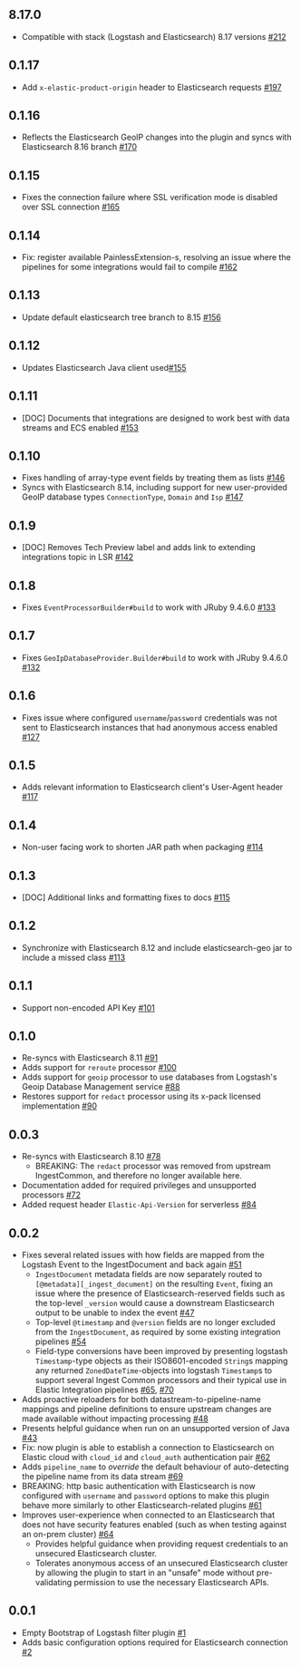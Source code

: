 ## 8.17.0
  - Compatible with stack (Logstash and Elasticsearch) 8.17 versions [#212](https://github.com/elastic/logstash-filter-elastic_integration/pull/212)

## 0.1.17
  - Add `x-elastic-product-origin` header to Elasticsearch requests [#197](https://github.com/elastic/logstash-filter-elastic_integration/pull/197)

## 0.1.16
  - Reflects the Elasticsearch GeoIP changes into the plugin and syncs with Elasticsearch 8.16 branch [#170](https://github.com/elastic/logstash-filter-elastic_integration/pull/170)

## 0.1.15
  - Fixes the connection failure where SSL verification mode is disabled over SSL connection [#165](https://github.com/elastic/logstash-filter-elastic_integration/pull/165)

## 0.1.14
  - Fix: register available PainlessExtension-s, resolving an issue where the pipelines for some integrations would fail to compile [#162](https://github.com/elastic/logstash-filter-elastic_integration/pull/162)

## 0.1.13
  - Update default elasticsearch tree branch to 8.15 [#156](https://github.com/elastic/logstash-filter-elastic_integration/pull/156)

## 0.1.12
  - Updates Elasticsearch Java client used[#155](https://github.com/elastic/logstash-filter-elastic_integration/pull/155)

## 0.1.11
  - [DOC] Documents that integrations are designed to work best with data streams and ECS enabled [#153](https://github.com/elastic/logstash-filter-elastic_integration/pull/153)

## 0.1.10
  - Fixes handling of array-type event fields by treating them as lists [#146](https://github.com/elastic/logstash-filter-elastic_integration/pull/146)
  - Syncs with Elasticsearch 8.14, including support for new user-provided GeoIP database types `ConnectionType`, `Domain` and `Isp` [#147](https://github.com/elastic/logstash-filter-elastic_integration/pull/147)

## 0.1.9
  - [DOC] Removes Tech Preview label and adds link to extending integrations topic in LSR [#142](https://github.com/elastic/logstash-filter-elastic_integration/pull/142)

## 0.1.8
  - Fixes `EventProcessorBuilder#build` to work with JRuby 9.4.6.0 [#133](https://github.com/elastic/logstash-filter-elastic_integration/pull/133)

## 0.1.7
  - Fixes `GeoIpDatabaseProvider.Builder#build` to work with JRuby 9.4.6.0 [#132](https://github.com/elastic/logstash-filter-elastic_integration/pull/132)

## 0.1.6
  - Fixes issue where configured `username`/`password` credentials was not sent to Elasticsearch instances that had anonymous access enabled [#127](https://github.com/elastic/logstash-filter-elastic_integration/pull/127)

## 0.1.5
  - Adds relevant information to Elasticsearch client's User-Agent header [#117](https://github.com/elastic/logstash-filter-elastic_integration/pull/117)

## 0.1.4
  - Non-user facing work to shorten JAR path when packaging [#114](https://github.com/elastic/logstash-filter-elastic_integration/pull/114)

## 0.1.3
  - [DOC] Additional links and formatting fixes to docs [#115](https://github.com/elastic/logstash-filter-elastic_integration/pull/115)

## 0.1.2
  - Synchronize with Elasticsearch 8.12 and include elasticsearch-geo jar to include a missed class [#113](https://github.com/elastic/logstash-filter-elastic_integration/pull/113)

## 0.1.1
  - Support non-encoded API Key [#101](https://github.com/elastic/logstash-filter-elastic_integration/pull/101)

## 0.1.0
  - Re-syncs with Elasticsearch 8.11 [#91](https://github.com/elastic/logstash-filter-elastic_integration/pull/91)
  - Adds support for `reroute` processor [#100](https://github.com/elastic/logstash-filter-elastic_integration/pull/100)
  - Adds support for `geoip` processor to use databases from Logstash's Geoip Database Management service [#88](https://github.com/elastic/logstash-filter-elastic_integration/pull/88)
  - Restores support for `redact` processor using its x-pack licensed implementation [#90](https://github.com/elastic/logstash-filter-elastic_integration/issues/90)

## 0.0.3
  - Re-syncs with Elasticsearch 8.10 [#78](https://github.com/elastic/logstash-filter-elastic_integration/pull/78)
    - BREAKING: The `redact` processor was removed from upstream IngestCommon, and therefore no longer available here.
  - Documentation added for required privileges and unsupported processors [#72](https://github.com/elastic/logstash-filter-elastic_integration/pull/72)
  - Added request header `Elastic-Api-Version` for serverless [#84](https://github.com/elastic/logstash-filter-elastic_integration/pull/84)

## 0.0.2
  - Fixes several related issues with how fields are mapped from the Logstash Event to the IngestDocument and back again [#51](https://github.com/elastic/logstash-filter-elastic_integration/pull/51)
    - `IngestDocument` metadata fields are now separately routed to `[@metadata][_ingest_document]` on the resulting `Event`, fixing an issue where the presence of Elasticsearch-reserved fields such as the top-level `_version` would cause a downstream Elasticsearch output to be unable to index the event [#47][]
    - Top-level `@timestamp` and `@version` fields are no longer excluded from the `IngestDocument`, as required by some existing integration pipelines [#54][]
    - Field-type conversions have been improved by presenting logstash `Timestamp`-type objects as their ISO8601-encoded `String`s mapping any returned `ZonedDateTime`-objects into logstash `Timestamp`s to support several Ingest Common processors and their typical use in Elastic Integration pipelines [#65][], [#70][]
  - Adds proactive reloaders for both datastream-to-pipeline-name mappings and pipeline definitions to ensure upstream changes are made available without impacting processing [#48](https://github.com/elastic/logstash-filter-elastic_integration/pull/48)
  - Presents helpful guidance when run on an unsupported version of Java [#43](https://github.com/elastic/logstash-filter-elastic_integration/pull/43)
  - Fix: now plugin is able to establish a connection to Elasticsearch on Elastic cloud with `cloud_id` and `cloud_auth` authentication pair [#62](https://github.com/elastic/logstash-filter-elastic_integration/pull/62)
  - Adds `pipeline_name` to _override_ the default behaviour of auto-detecting the pipeline name from its data stream [#69](https://github.com/elastic/logstash-filter-elastic_integration/pull/69)
  - BREAKING: http basic authentication with Elasticsearch is now configured with `username` and `password` options to make this plugin behave more similarly to other Elasticsearch-related plugins [#61](https://github.com/elastic/logstash-filter-elastic_integration/pull/61)
  - Improves user-experience when connected to an Elasticsearch that does not have security features enabled (such as when testing against an on-prem cluster) [#64](https://github.com/elastic/logstash-filter-elastic_integration/pull/64)
    - Provides helpful guidance when providing request credentials to an unsecured Elasticsearch cluster. 
    - Tolerates anonymous access of an unsecured Elasticsearch cluster by allowing the plugin to start in an "unsafe" mode without pre-validating permission to use the necessary Elasticsearch APIs.

[#47]: https://github.com/elastic/logstash-filter-elastic_integration/issues/47
[#54]: https://github.com/elastic/logstash-filter-elastic_integration/issues/54
[#65]: https://github.com/elastic/logstash-filter-elastic_integration/issues/65
[#70]: https://github.com/elastic/logstash-filter-elastic_integration/issues/70

## 0.0.1
  - Empty Bootstrap of Logstash filter plugin [#1](https://github.com/logstash-plugins/logstash-filter-elastic_integration/pull/1)
  - Adds basic configuration options required for Elasticsearch connection [#2](https://github.com/logstash-plugins/logstash-filter-elastic_integration/pull/2)
